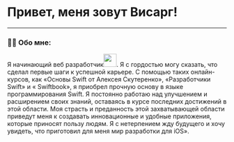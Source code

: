 # Привет, меня зовут Висарг!

---

### :man_technologist: Обо мне:

Я начинающий веб разработчик<img src="https://media.giphy.com/media/WUlplcMpOCEmTGBtBW/giphy.gif" width="30px">. Я с гордостью могу сказать, что сделал первые шаги к успешной карьере. С помощью таких онлайн-курсов, как «Основы Swift от Алексея Скутеренко», «Разработчики Swift» и « Swiftbook», я приобрел прочную основу в языке программирования Swift. Я постоянно работаю над улучшением и расширением своих знаний, оставаясь в курсе последних достижений в этой области. Моя страсть и преданность этой захватывающей области приведут меня к создавать инновационные и удобные приложения, которые приносят пользу людям. Я с нетерпением жду будущего и хочу увидеть, что приготовил для меня мир разработки для iOS».
